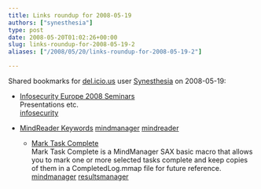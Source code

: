 ```yaml
---
title: Links roundup for 2008-05-19
authors: ["synesthesia"]
type: post
date: 2008-05-20T01:02:26+00:00
slug: links-roundup-for-2008-05-19-2 
aliases: ["/2008/05/20/links-roundup-for-2008-05-19-2"]

---
```

Shared bookmarks for [del.icio.us][1] user [Synesthesia][2] on 2008-05-19:

  * [Infosecurity Europe 2008 Seminars][3]  
    Presentations etc.  
    [infosecurity][4] 
  * [MindReader Keywords][5] 
    [mindmanager][6] [mindreader][7] </li> 
    
      * [Mark Task Complete][8]  
        Mark Task Complete is a MindManager SAX basic macro that allows you to mark one or more selected tasks complete and keep copies of them in a CompletedLog.mmap file for future reference.  
        [mindmanager][6] [resultsmanager][9] </ul>

 [1]: https://del.icio.us/
 [2]: https://del.icio.us/synesthesia
 [3]: https://www.infosec.co.uk/page.cfm/link=107/SubscriberID=948645/trackLogID=4068954_C0E3E68569
 [4]: https://del.icio.us/synesthesia/infosecurity
 [5]: https://wiki.activityowner.com/index.php?title=MindReader_Keywords
 [6]: https://del.icio.us/synesthesia/mindmanager
 [7]: https://del.icio.us/synesthesia/mindreader
 [8]: https://wiki.activityowner.com/index.php?title=Mark_and_Log_Tasks_Done
 [9]: https://del.icio.us/synesthesia/resultsmanager